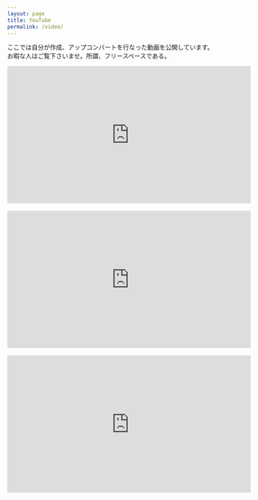 ```yaml
---
layout: page
title: YouTube
permalink: /video/
---
```


ここでは自分が作成、アップコンバートを行なった動画を公開しています。<br>
お暇な人はご覧下さいませ。所謂、フリースペースである。

<div class="wrap">
  <iframe width="560" height="315" src="https://www.youtube.com/embed/Tx69uwuJHsQ" frameborder="0" allow="accelerometer; autoplay; encrypted-media; gyroscope; picture-in-picture" allowfullscreen> </iframe>
</div>
<br>
<div class="wrap">
  <iframe width="560" height="315" src="https://www.youtube.com/embed/C_3g5v042oE" frameborder="0" allow="accelerometer; autoplay; encrypted-media; gyroscope; picture-in-picture" allowfullscreen> </iframe>
</div>
<br>
<div class="wrap">
  <iframe width="560" height="315" src="https://www.youtube.com/embed/B-xXdkdKBMQ" frameborder="0" allow="accelerometer; autoplay; encrypted-media; gyroscope; picture-in-picture" allowfullscreen> </iframe>
</div>